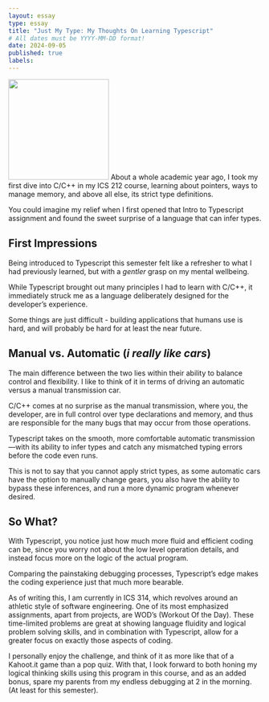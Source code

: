 ```yaml
---
layout: essay
type: essay
title: "Just My Type: My Thoughts On Learning Typescript"
# All dates must be YYYY-MM-DD format!
date: 2024-09-05
published: true
labels:
---
```

<img src ="https://i.redd.it/b70t2si6yrd61.png" width = "200" />
About a whole academic year ago, I took my first dive into C/C++ in my ICS 212 course, learning about pointers, ways to manage memory, and above all else, its strict type definitions. 

You could imagine my relief when I first opened that Intro to Typescript assignment and found the sweet surprise of a language that can infer types. 

## First Impressions
Being introduced to Typescript this semester felt like a refresher to what I had previously learned, but with a *gentler* grasp on my mental wellbeing. 

While Typescript brought out many principles I had to learn with C/C++, it immediately struck me as a language deliberately designed for the developer’s experience. 

Some things are just difficult - building applications that humans use is hard, and will probably be hard for at least the near future.

## Manual vs. Automatic (*i really like cars*)

The main difference between the two lies within their ability to balance control and flexibility. I like to think of it in terms of driving an automatic versus a manual transmission car. 

C/C++ comes at no surprise as the manual transmission, where you, the developer, are in full control over type declarations and memory, and thus are responsible for the many bugs that may occur from those operations. 

Typescript takes on the smooth, more comfortable automatic transmission—with its ability to infer types and catch any mismatched typing errors before the code even runs. 

This is not to say that you cannot apply strict types, as some automatic cars have the option to manually change gears, you also have the ability to bypass these inferences, and run a more dynamic program whenever desired. 

## So What?

With Typescript, you notice just how much more fluid and efficient coding can be, since you worry not about the low level operation details, and instead focus more on the logic of the actual program. 

Comparing the painstaking debugging processes, Typescript’s edge makes the coding experience just that much more bearable. 

As of writing this, I am currently in ICS 314, which revolves around an athletic style of software engineering. One of its most emphasized assignments, apart from projects, are WOD’s (Workout Of the Day). These time-limited problems are great at showing language fluidity and logical problem solving skills, and in combination with Typescript, allow for a greater focus on exactly those aspects of coding. 

I personally enjoy the challenge, and think of it as more like that of a Kahoot.it game than a pop quiz. With that, I look forward to both honing my logical thinking skills using this program in this course, and as an added bonus, spare my parents from my endless debugging at 2 in the morning. (At least for this semester).
